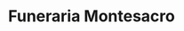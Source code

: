 ---
title: "Funeraria Montesacro"
url: /san-jose/funeraria-montesacro-paseo-ruben-dario/
shop: directores de funerarias
---